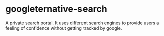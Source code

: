 # googleternative-search
A private search portal. It uses different search engines to provide users a feeling of confidence without getting tracked by google.

